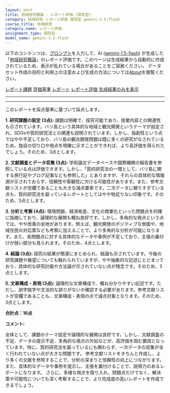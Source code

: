 ```yaml
---
layout: post
title: 地域研究概論 - レポート評価 (探究型)
category: 地域研究 レポート評価 探究型 gemini-1.5-flash
course_title: 地域研究
category_name: レポート評価
assignment_type: 探究型
model_name: gemini-1.5-flash
---
```


以下のコンテンツは、[プロンプト](http://127.0.0.1:8000/generated/地域研究/gemini-1.5-flash/prompt_レポート評価-探究型.md)を入力して、AI ([gemini-1.5-flash](contents/gemini-1.5-flash)) が生成した「[地域研究概論](/contents/地域研究/)」のレポート評価です。このページは生成結果から自動的に作成されているため、表示が乱れている場合があることをご容赦ください。
データセット作成の目的と利用上の注意および生成の方法については[About](/About)を御覧ください。

[レポート課題](../レポート課題-探究型)
[評価基準](../評価基準-探究型)
[レポート](../レポート-探究型)
[レポート評価](../レポート評価-探究型)
[生成結果のみを表示](http://127.0.0.1:8000/generated/地域研究/gemini-1.5-flash/レポート評価-探究型.md)
  

***
***
  
このレポートを採点基準に基づいて採点します。

**1. 研究課題の設定 (3点):**  課題は明確で、探究可能であり、授業内容との関連性も示されています。バリ島という具体的な地域と観光開発というテーマが設定され、SDGsや質的研究法との関連も説明されています。しかし、独創性という点ではやや不足しており、バリ島の観光開発問題は既に多くの研究がなされているため、独自の切り口や視点を明確に示すことができれば、より高評価を得られたでしょう。そのため、3点とします。


**2. 文献調査とデータ収集 (3点):**  学術論文データベースや国際機関の報告書を参照している点は評価できます。しかし、「質的研究法の一環として、バリ島に関する旅行記やブログ記事なども参照した」とありますが、それらの具体的な情報源が示されておらず、信頼性や客観性に欠ける可能性があります。また、参考文献リストが空欄であることも大きな減点要素です。二次データに頼りすぎている点も、質的研究法を謳っているレポートとしてはやや物足りない印象です。そのため、3点とします。


**3. 分析と考察 (4点):**  環境問題、経済格差、文化の商業化といった問題点を的確に指摘しており、論理的な展開も概ね良好です。しかし、多角的な視点という点では、やや改善の余地があります。例えば、観光開発のポジティブな側面や、地域住民の対応策なども考察に加えることで、より多角的な分析が可能になります。また、各問題点に対する具体的なデータや事例が不足しており、主張の裏付けが弱い部分も見られます。そのため、4点とします。


**4. 結論 (3点):**  探究の結果が簡潔にまとめられ、結論も示されています。今後の研究課題や展望についても触れられていますが、やや抽象的な記述にとどまっており、具体的な研究計画や方法論が示されていない点が残念です。そのため、3点とします。


**5. 文章構成・表現 (3点):**  論理的な文章構成で、概ね分かりやすい記述です。ただし、誤字脱字や文法的な誤りがないか確認する必要があります。参考文献リストが空欄であることも、文章構成・表現の点で減点対象となります。そのため、3点とします。


**合計点：16点**

**コメント:**

全体として、課題のテーマ設定や論理的な展開は良好です。しかし、文献調査の不足、データの提示不足、多角的な視点の欠如などが、高評価を阻む要因となっています。特に、質的研究法を謳っているにも関わらず、一次データの収集が全く行われていない点が大きな問題です。  参考文献リストをきちんと作成し、より多くの文献を参照することで、分析の深まりと信頼性の向上につながります。また、具体的なデータや事例を提示し、主張を裏付けることで、説得力のあるレポートになります。  さらに、多様な視点を取り入れ、問題点だけでなく、解決策や可能性についても深く考察することで、より完成度の高いレポートを作成できるでしょう。
